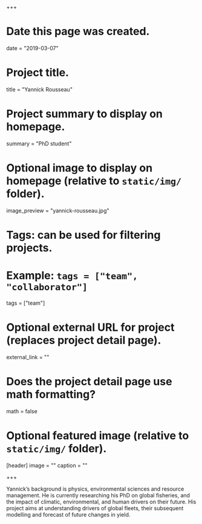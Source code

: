 +++
# Date this page was created.
date = "2019-03-07"

# Project title.
title = "Yannick Rousseau"

# Project summary to display on homepage.
summary = "PhD student"

# Optional image to display on homepage (relative to `static/img/` folder).
image_preview = "yannick-rousseau.jpg"

# Tags: can be used for filtering projects.
# Example: `tags = ["team", "collaborator"]`
tags = ["team"]

# Optional external URL for project (replaces project detail page).
external_link = ""

# Does the project detail page use math formatting?
math = false

# Optional featured image (relative to `static/img/` folder).
[header]
image = ""
caption = ""

+++

Yannick’s background is physics, environmental sciences and resource management. He is currently researching his PhD on global fisheries, and the impact of climatic, environmental, and human drivers on their future. His project aims at understanding drivers of global fleets, their subsequent modelling and forecast of future changes in yield.
